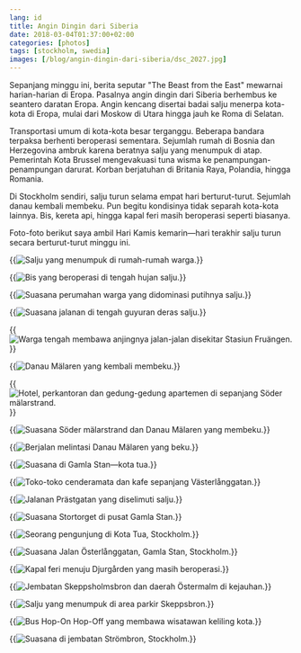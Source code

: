 ```yaml
---
lang: id
title: Angin Dingin dari Siberia
date: 2018-03-04T01:37:00+02:00
categories: [photos]
tags: [stockholm, swedia]
images: [/blog/angin-dingin-dari-siberia/dsc_2027.jpg]
---
```

Sepanjang minggu ini, berita seputar "The Beast from the East" mewarnai harian-harian di Eropa. Pasalnya angin dingin dari Siberia berhembus ke seantero daratan Eropa. Angin kencang disertai badai salju menerpa kota-kota di Eropa, mulai dari Moskow di Utara hingga jauh ke Roma di Selatan.

Transportasi umum di kota-kota besar terganggu. Beberapa bandara terpaksa berhenti beroperasi sementara. Sejumlah rumah di Bosnia dan Herzegovina ambruk karena beratnya salju yang menumpuk di atap. Pemerintah Kota Brussel mengevakuasi tuna wisma ke penampungan-penampungan darurat. Korban berjatuhan di Britania Raya, Polandia, hingga Romania.

Di Stockholm sendiri, salju turun selama empat hari berturut-turut. Sejumlah danau kembali membeku. Pun begitu kondisinya tidak separah kota-kota lainnya. Bis, kereta api, hingga kapal feri masih beroperasi seperti biasanya.

Foto-foto berikut saya ambil Hari Kamis kemarin—hari terakhir salju turun secara berturut-turut minggu ini.

{{<img alt="Salju yang menumpuk di rumah-rumah warga." src="dsc_2020.jpg">}}

{{<img alt="Bis yang beroperasi di tengah hujan salju." src="dsc_2022.jpg">}}

{{<img alt="Suasana perumahan warga yang didominasi putihnya salju." src="dsc_2025.jpg">}}

{{<img alt="Suasana jalanan di tengah guyuran deras salju." src="dsc_2027.jpg">}}

{{<img alt="Warga tengah membawa anjingnya jalan-jalan disekitar Stasiun Fruängen." src="dsc_2030.jpg">}}

{{<img alt="Danau Mälaren yang kembali membeku." src="dsc_2033.jpg">}}

{{<img alt="Hotel, perkantoran dan gedung-gedung apartemen di sepanjang Söder mälarstrand." src="dsc_2035.jpg">}}

{{<img alt="Suasana Söder mälarstrand dan Danau Mälaren yang membeku." src="dsc_2036.jpg">}}

{{<img alt="Berjalan melintasi Danau Mälaren yang beku." src="dsc_2038.jpg">}}

{{<img alt="Suasana di Gamla Stan—kota tua." src="dsc_2044.jpg">}}

{{<img alt="Toko-toko cenderamata dan kafe sepanjang Västerlånggatan." src="dsc_2046.jpg">}}

{{<img alt="Jalanan Prästgatan yang diselimuti salju." src="dsc_2056.jpg">}}

{{<img alt="Suasana Stortorget di pusat Gamla Stan." src="dsc_2057.jpg">}}

{{<img alt="Seorang pengunjung di Kota Tua, Stockholm." src="dsc_2068.jpg">}}

{{<img alt="Suasana Jalan Österlånggatan, Gamla Stan, Stockholm." src="dsc_2069.jpg">}}

{{<img alt="Kapal feri menuju Djurgården yang masih beroperasi." src="dsc_2073.jpg">}}

{{<img alt="Jembatan Skeppsholmsbron dan daerah Östermalm di kejauhan." src="dsc_2078.jpg">}}

{{<img alt="Salju yang menumpuk di area parkir Skeppsbron." src="dsc_2080.jpg">}}

{{<img alt="Bus Hop-On Hop-Off yang membawa wisatawan keliling kota." src="dsc_2095.jpg">}}

{{<img alt="Suasana di jembatan Strömbron, Stockholm." src="dsc_2099.jpg">}}
